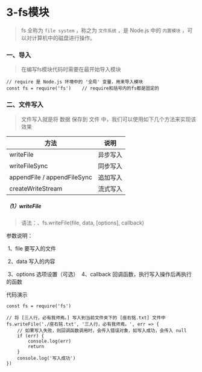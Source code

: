 # 3-fs模块

>fs 全称为 `file system` ，称之为 `文件系统` ，是 Node.js 中的 `内置模块` ，可以对计算机中的磁盘进行操作。

### 一、导入

> 在编写fs模块代码时需要在最开始导入模块

```
// require 是 Node.js 环境中的 '全局' 变量，用来导入模块
const fs = require('fs')	// require和括号内的fs都是固定的
```

### 二、文件写入

> 文件写入就是将 数据 保存到 文件 中，我们可以使用如下几个方法来实现该效果

| 方法                        | 说明     |
| --------------------------- | -------- |
| writeFile                   | 异步写入 |
| writeFileSync               | 同步写入 |
| appendFile / appendFileSync | 追加写入 |
| createWriteStream           | 流式写入 |

##### （1）writeFile

> 语法：、fs.writeFile(file, data, [options], callback)

参数说明：

​	1、file 要写入的文件

​	2、data 写入的内容

​	3、options 选项设置（可选）
​	4、callback 回调函数，执行写入操作后再执行的函数

代码演示

```
const fs = require('fs')

// 将 [三人行，必有我师焉。] 写入到当前文件夹下的 [座右铭.txt] 文件中
fs.writeFile('./座右铭.txt', '三人行，必有我师焉。', err => {
    // 如果写入失败，则回调函数调用时，会传入错误对象，如写入成功，会传入 null
    if (err) {
        console.log(err)
        return
    }
    console.log('写入成功')
})
```

